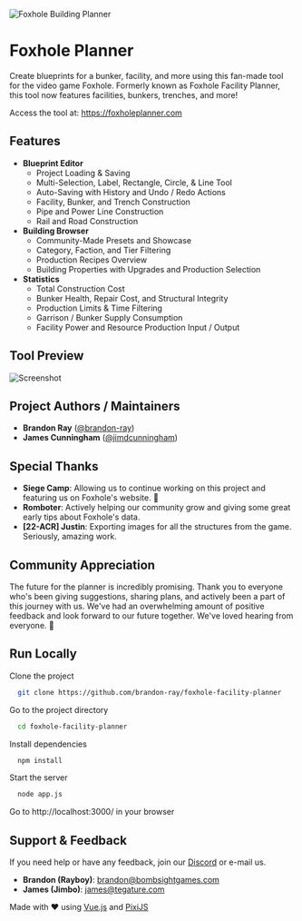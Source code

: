 ![Foxhole Building Planner](public/assets/logo.webp)
# Foxhole Planner

Create blueprints for a bunker, facility, and more using this fan-made tool for the video game Foxhole. Formerly known as Foxhole Facility Planner, this tool now features facilities, bunkers, trenches, and more!

Access the tool at: https://foxholeplanner.com

## Features

- **Blueprint Editor**
    - Project Loading & Saving
    - Multi-Selection, Label, Rectangle, Circle, & Line Tool
    - Auto-Saving with History and Undo / Redo Actions
    - Facility, Bunker, and Trench Construction
    - Pipe and Power Line Construction
    - Rail and Road Construction
- **Building Browser**
    - Community-Made Presets and Showcase
    - Category, Faction, and Tier Filtering
    - Production Recipes Overview
    - Building Properties with Upgrades and Production Selection
- **Statistics**
    - Total Construction Cost
    - Bunker Health, Repair Cost, and Structural Integrity
    - Production Limits & Time Filtering
    - Garrison / Bunker Supply Consumption
    - Facility Power and Resource Production Input / Output

## Tool Preview

![Screenshot](public/assets/screenshot5.jpg)


## Project Authors / Maintainers

- **Brandon Ray** ([@brandon-ray](https://github.com/brandon-ray))
- **James Cunningham** ([@jimdcunningham](https://github.com/jimdcunningham))

## Special Thanks
- **Siege Camp**: Allowing us to continue working on this project and featuring us on Foxhole's website. 🧡
- **Romboter**: Actively helping our community grow and giving some great early tips about Foxhole's data.
- **[22-ACR] Justin**: Exporting images for all the structures from the game. Seriously, amazing work.

## Community Appreciation
The future for the planner is incredibly promising. Thank you to everyone who's been giving suggestions, sharing plans, and actively been a part of this journey with us. We've had an overwhelming amount of positive feedback and look forward to our future together. We've loved hearing from everyone. 🧡

## Run Locally

Clone the project

```bash
  git clone https://github.com/brandon-ray/foxhole-facility-planner
```

Go to the project directory

```bash
  cd foxhole-facility-planner
```

Install dependencies

```bash
  npm install
```

Start the server

```bash
  node app.js
```

Go to http://localhost:3000/ in your browser
## Support & Feedback

If you need help or have any feedback, join our [Discord](https://discord.gg/2hgaMQN26s) or e-mail us.
- **Brandon (Rayboy)**: brandon@bombsightgames.com
- **James (Jimbo)**: james@tegature.com

Made with ❤️ using [Vue.js](https://vuejs.org/) and [PixiJS](https://pixijs.com/)